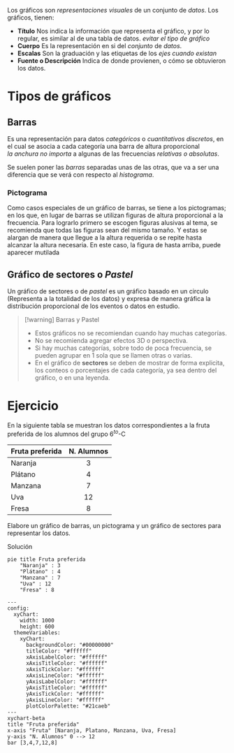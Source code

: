 Los gráficos son *representaciones visuales* de un conjunto de *datos*. Los gráficos, tienen:
- **Título** Nos indica la información que representa el gráfico, y por lo regular, es similar al de una tabla de datos. $evitar\ el\ tipo\ de\ gráfico$
- **Cuerpo** Es la representación en si del *conjunto* de *datos*.
- **Escalas** Son la graduación y las etiquetas de los *ejes* $cuando\ existan$
- **Fuente o Descripción** Indica de donde provienen, o cómo se obtuvieron los datos. 
# Tipos de gráficos
## Barras
Es una representación para datos *categóricos* o *cuantitativos $discretos$*, en el cual se asocia a cada categoría una barra de altura proporcional $la\ anchura\ no\ importa$ a algunas de las frecuencias $relativas\ o\ absolutas$.

Se suelen poner las *barras* separadas unas de las otras, que va a ser una diferencia que se verá con respecto al *histograma*.
### Pictograma
Como casos especiales de un gráfico de barras, se tiene a los pictogramas; en los que, en lugar de barras se utilizan figuras de altura proporcional a la frecuencia. Para lograrlo primero se escogen figuras alusivas al tema, se recomienda que todas las figuras sean del mismo tamaño.
Y estas se alargan de manera que llegue a la altura requerida o se repite hasta alcanzar la altura necesaria. En este caso, la figura de hasta arriba, puede aparecer mutilada
## Gráfico de sectores o $Pastel$
Un gráfico de sectores o de $pastel$ es un gráfico basado en un circulo (Representa a la totalidad de los datos) y expresa de manera gráfica la distribución proporcional de los eventos o datos en estudio.
> [!warning] Barras y Pastel
> - Estos gráficos no se recomiendan  cuando hay muchas categorías.
> - No se recomienda agregar efectos 3D o perspectiva. 
> - Si hay muchas categorías, sobre todo de poca frecuencia,  se pueden agrupar en 1 sola que se llamen otras o varias.
> - En el gráfico de **sectores** se deben de mostrar de forma explicita, los conteos o porcentajes de cada categoría, ya sea dentro del gráfico, o en una leyenda.
# Ejercicio
En la siguiente tabla se muestran los datos correspondientes a la fruta preferida de los alumnos del grupo 6$^{to}$-C

|Fruta preferida| N. Alumnos |
| --- | :-: |
| Naranja | 3 |
| Plátano | 4 |
| Manzana | 7 |
| Uva | 12 |
| Fresa | 8 |

Elabore un gráfico de barras, un pictograma y un gráfico de sectores para representar los datos.

Solución
```mermaid
pie title Fruta preferida
    "Naranja" : 3
    "Plátano" : 4
    "Manzana" : 7
    "Uva" : 12
    "Fresa" : 8
```

```mermaid
---
config:
  xyChart:
    width: 1000
    height: 600
  themeVariables:
    xyChart:
      backgroundColor: "#00000000"
      titleColor: "#ffffff"
      xAxisLabelColor: "#ffffff"
      xAxisTitleColor: "#ffffff"
      xAxisTickColor: "#ffffff"
      xAxisLineColor: "#ffffff"
      yAxisLabelColor: "#ffffff"
      yAxisTitleColor: "#ffffff"
      yAxisTickColor: "#ffffff"
      yAxisLineColor: "#ffffff"
      plotColorPalette: "#21caeb"
---
xychart-beta
title "Fruta preferida"
x-axis "Fruta" [Naranja, Platano, Manzana, Uva, Fresa]
y-axis "N. Alumnos" 0 --> 12
bar [3,4,7,12,8]
```

